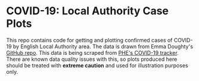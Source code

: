 # COVID-19: Local Authority Case Plots

This repo contains code for getting and plotting confirmed cases of COVID-19 by English Local Authority area. The data is drawn from Emma Doughty's [GitHub repo](https://github.com/emmadoughty). This data is being scraped from [PHE's COVID-19 tracker](https://www.arcgis.com/apps/opsdashboard/index.html#/f94c3c90da5b4e9f9a0b19484dd4bb14). There are known data quality issues with this, so plots produced here should be treated with **extreme caution** and used for illustration purposes only.
